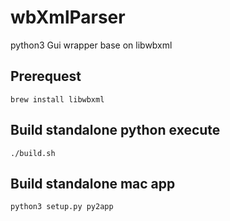 # wbXmlParser
python3 Gui wrapper base on libwbxml

## Prerequest

```
brew install libwbxml
```

## Build standalone python execute

```
./build.sh
```

## Build standalone mac app

```
python3 setup.py py2app
```
